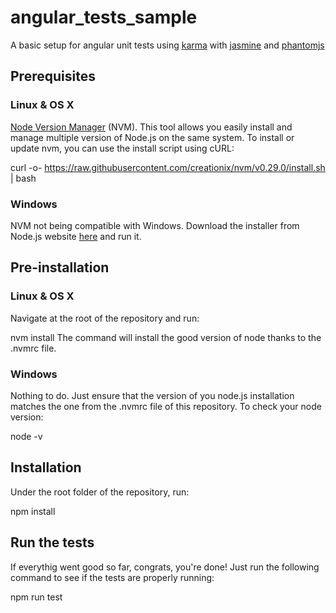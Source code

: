 # angular_tests_sample
A basic setup for angular unit tests using [karma](http://karma-runner.github.io/0.13/index.html) with [jasmine](http://jasmine.github.io/) and [phantomjs](http://phantomjs.org/)

## Prerequisites

### Linux & OS X
[Node Version Manager](https://github.com/creationix/nvm) (NVM). This tool allows you easily install and manage multiple version of Node.js on the same system.
To install or update nvm, you can use the install script using cURL:

   curl -o- https://raw.githubusercontent.com/creationix/nvm/v0.29.0/install.sh | bash


### Windows
NVM not being compatible with Windows. Download the installer from Node.js website [here](https://nodejs.org/dist/v4.2.3/node-v4.2.3-x86.msi) and run it.

## Pre-installation
### Linux & OS X
Navigate at the root of the repository and run:

   nvm install
The command will install the good version of node thanks to the .nvmrc file.

### Windows
Nothing to do. Just ensure that the version of you node.js installation matches the one from the .nvmrc file of this repository.
To check your node version:

   node -v

## Installation
Under the root folder of the repository, run:

   npm install

## Run the tests
If everythig went good so far, congrats, you're done!
Just run the following command to see if the tests are properly running:

   npm run test
